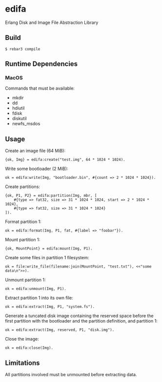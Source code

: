 # edifa

Erlang Disk and Image File Abstraction Library

## Build

    $ rebar3 compile

## Runtime Dependencies

### MacOS

Commands that must be available:

 - mkdir
 - dd
 - hdiutil
 - fdisk
 - diskutil
 - newfs_msdos


## Usage

Create an image file (64 MiB):

    {ok, Img} = edifa:create("test.img", 64 * 1024 * 1024).

Write some bootloader (2 MiB):

    ok = edifa:write(Img, "bootloader.bin", #{count => 2 * 1024 * 1024}).

Create partitions:

    {ok, P1, P2} = edifa:partition(Img, mbr, [
        #{type => fat32, size => 31 * 1024 * 1024, start => 2 * 1024 * 1024},
        #{type => fat32, size => 31 * 1024 * 1024}
    ]).

Format partition 1:

    ok = edifa:format(Img, P1, fat, #{label => "foobar"}).

Mount partition 1:

    {ok, MountPoint} = edifa:mount(Img, P1).

Create some files in partition 1 filesystem:

    ok = file:write_file(filename:join(MountPoint, "test.txt"), <<"some data\n">>).

Unmount partition 1:

    ok = edifa:unmount(Img, P1).

Extract partition 1 into its own file:

    ok = edifa:extract(Img, P1, "system.fs").

Generate a tuncated disk image containing the reserved space before the first
partition with the bootloader and the partition definition, and partition 1:

    ok = edifa:extract(Img, reserved, P1, "disk.img").

Close the image:

    ok = edifa:close(Img).


## Limitations

All partitions involved must be unmounted before extracting data.
